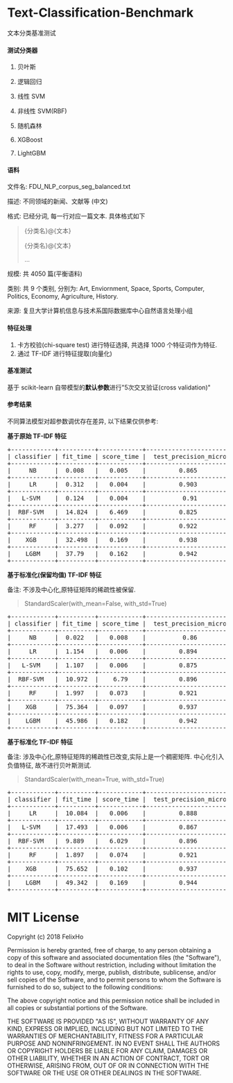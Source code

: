 # Text-Classification-Benchmark
文本分类基准测试

#### 测试分类器
1. 贝叶斯

2. 逻辑回归

3. 线性 SVM

4. 非线性 SVM(RBF)

5. 随机森林

6. XGBoost

7. LightGBM
#### 语料
文件名: FDU_NLP_corpus_seg_balanced.txt

描述: 不同领域的新闻、文献等 (中文)

格式: 已经分词, 每一行对应一篇文本. 具体格式如下
> {分类名}@{文本}
>
> {分类名}@{文本}
>
> ...

规模: 共 4050 篇(平衡语料)

类别: 共 9 个类别, 分别为: Art, Enviornment, Space, Sports, Computer, Politics, Economy, Agriculture, History.

来源: 复旦大学计算机信息与技术系国际数据库中心自然语言处理小组

#### 特征处理
1. 卡方校验(chi-square test) 进行特征选择, 共选择 1000 个特征词作为特征.
2. 通过 TF-IDF 进行特征提取(向量化)

#### 基准测试
基于 scikit-learn 自带模型的**默认参数**进行"5次交叉验证(cross validation)"

#### 参考结果
不同算法模型对超参数调优存在差异, 以下结果仅供参考:

**基于原始 TF-IDF 特征**
<pre>
+------------+----------+------------+------------------------+--------------------+---------------+
| classifier | fit_time | score_time |  test_precision_micro  | test_recall_micro  | test_f1_micro |
+------------+----------+------------+------------------------+--------------------+---------------+
|     NB     |  0.008   |   0.005    |         0.865          |       0.865        |     0.865     |
+------------+----------+------------+------------------------+--------------------+---------------+
|     LR     |  0.312   |   0.004    |         0.903          |       0.903        |     0.903     |
+------------+----------+------------+------------------------+--------------------+---------------+
|   L-SVM    |  0.124   |   0.004    |          0.91          |        0.91        |     0.91      |
+------------+----------+------------+------------------------+--------------------+---------------+
|  RBF-SVM   |  14.824  |   6.469    |         0.825          |       0.825        |     0.825     |
+------------+----------+------------+------------------------+--------------------+---------------+
|     RF     |  3.277   |   0.092    |         0.922          |       0.922        |     0.922     |
+------------+----------+------------+------------------------+--------------------+---------------+
|    XGB     |  32.498  |   0.169    |         0.938          |       0.938        |     0.938     |
+------------+----------+------------+------------------------+--------------------+---------------+
|    LGBM    |  37.79   |   0.162    |         0.942          |       0.942        |     0.942     |
+------------+----------+------------+------------------------+--------------------+---------------+
</pre>

**基于标准化(保留均值) TF-IDF 特征**

备注: 不涉及中心化,原特征矩阵的稀疏性被保留.
> StandardScaler(with_mean=False, with_std=True)
<pre>
+------------+----------+------------+------------------------+--------------------+---------------+
| classifier | fit_time | score_time |  test_precision_micro  | test_recall_micro  | test_f1_micro |
+------------+----------+------------+------------------------+--------------------+---------------+
|     NB     |  0.022   |   0.008    |          0.86          |        0.86        |     0.86      |
+------------+----------+------------+------------------------+--------------------+---------------+
|     LR     |  1.154   |   0.006    |         0.894          |       0.894        |     0.894     |
+------------+----------+------------+------------------------+--------------------+---------------+
|   L-SVM    |  1.107   |   0.006    |         0.875          |       0.875        |     0.875     |
+------------+----------+------------+------------------------+--------------------+---------------+
|  RBF-SVM   |  10.972  |    6.79    |         0.896          |       0.896        |     0.896     |
+------------+----------+------------+------------------------+--------------------+---------------+
|     RF     |  1.997   |   0.073    |         0.921          |       0.921        |     0.921     |
+------------+----------+------------+------------------------+--------------------+---------------+
|    XGB     |  75.364  |   0.097    |         0.937          |       0.937        |     0.937     |
+------------+----------+------------+------------------------+--------------------+---------------+
|    LGBM    |  45.986  |   0.182    |         0.942          |       0.942        |     0.942     |
+------------+----------+------------+------------------------+--------------------+---------------+
</pre>

**基于标准化 TF-IDF 特征**

备注: 涉及中心化,原特征矩阵的稀疏性已改变,实际上是一个稠密矩阵. 中心化引入负值特征, 故不进行贝叶斯测试.
> StandardScaler(with_mean=True, with_std=True)
<pre>
+------------+----------+------------+------------------------+--------------------+---------------+
| classifier | fit_time | score_time |  test_precision_micro  | test_recall_micro  | test_f1_micro |
+------------+----------+------------+------------------------+--------------------+---------------+
|     LR     |  10.084  |   0.006    |         0.888          |       0.888        |     0.888     |
+------------+----------+------------+------------------------+--------------------+---------------+
|   L-SVM    |  17.493  |   0.006    |         0.867          |       0.867        |     0.867     |
+------------+----------+------------+------------------------+--------------------+---------------+
|  RBF-SVM   |  9.889   |   6.029    |         0.896          |       0.896        |     0.896     |
+------------+----------+------------+------------------------+--------------------+---------------+
|     RF     |  1.897   |   0.074    |         0.921          |       0.921        |     0.921     |
+------------+----------+------------+------------------------+--------------------+---------------+
|    XGB     |  75.652  |   0.102    |         0.937          |       0.937        |     0.937     |
+------------+----------+------------+------------------------+--------------------+---------------+
|    LGBM    |  49.342  |   0.169    |         0.944          |       0.944        |     0.944     |
+------------+----------+------------+------------------------+--------------------+---------------+
</pre>
# MIT License

Copyright (c) 2018 FelixHo

Permission is hereby granted, free of charge, to any person obtaining a copy
of this software and associated documentation files (the "Software"), to deal
in the Software without restriction, including without limitation the rights
to use, copy, modify, merge, publish, distribute, sublicense, and/or sell
copies of the Software, and to permit persons to whom the Software is
furnished to do so, subject to the following conditions:

The above copyright notice and this permission notice shall be included in all
copies or substantial portions of the Software.

THE SOFTWARE IS PROVIDED "AS IS", WITHOUT WARRANTY OF ANY KIND, EXPRESS OR
IMPLIED, INCLUDING BUT NOT LIMITED TO THE WARRANTIES OF MERCHANTABILITY,
FITNESS FOR A PARTICULAR PURPOSE AND NONINFRINGEMENT. IN NO EVENT SHALL THE
AUTHORS OR COPYRIGHT HOLDERS BE LIABLE FOR ANY CLAIM, DAMAGES OR OTHER
LIABILITY, WHETHER IN AN ACTION OF CONTRACT, TORT OR OTHERWISE, ARISING FROM,
OUT OF OR IN CONNECTION WITH THE SOFTWARE OR THE USE OR OTHER DEALINGS IN THE
SOFTWARE.